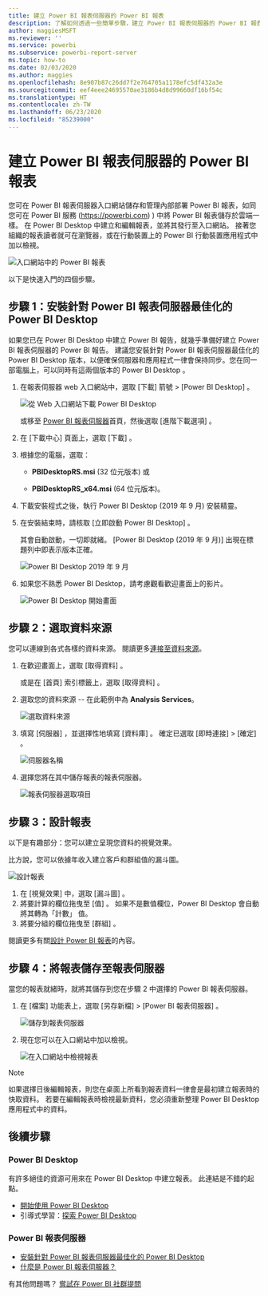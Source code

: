 ```yaml
---
title: 建立 Power BI 報表伺服器的 Power BI 報表
description: 了解如何透過一些簡單步驟，建立 Power BI 報表伺服器的 Power BI 報表。
author: maggiesMSFT
ms.reviewer: ''
ms.service: powerbi
ms.subservice: powerbi-report-server
ms.topic: how-to
ms.date: 02/03/2020
ms.author: maggies
ms.openlocfilehash: 8e907b87c26dd7f2e764705a1178efc5df432a3e
ms.sourcegitcommit: eef4eee24695570ae3186b4d8d99660df16bf54c
ms.translationtype: HT
ms.contentlocale: zh-TW
ms.lasthandoff: 06/23/2020
ms.locfileid: "85239000"
---
```

# <a name="create-a-power-bi-report-for-power-bi-report-server"></a>建立 Power BI 報表伺服器的 Power BI 報表
您可在 Power BI 報表伺服器入口網站儲存和管理內部部署 Power BI 報表，如同您可在 Power BI 服務 (https://powerbi.com) ) 中將 Power BI 報表儲存於雲端一樣。 在 Power BI Desktop 中建立和編輯報表，並將其發行至入口網站。 接著您組織的報表讀者就可在瀏覽器，或在行動裝置上的 Power BI 行動裝置應用程式中加以檢視。

![入口網站中的 Power BI 報表](media/quickstart-create-powerbi-report/report-server-powerbi-report.png)

以下是快速入門的四個步驟。

## <a name="step-1-install-power-bi-desktop-optimized-for-power-bi-report-server"></a>步驟 1：安裝針對 Power BI 報表伺服器最佳化的 Power BI Desktop

如果您已在 Power BI Desktop 中建立 Power BI 報告，就幾乎準備好建立 Power BI 報表伺服器的 Power BI 報告。 建議您安裝針對 Power BI 報表伺服器最佳化的 Power BI Desktop 版本，以便確保伺服器和應用程式一律會保持同步。您在同一部電腦上，可以同時有這兩個版本的 Power BI Desktop 。

1. 在報表伺服器 web 入口網站中，選取 [下載]  箭號 > [Power BI Desktop]  。

    ![從 Web 入口網站下載 Power BI Desktop](media/quickstart-create-powerbi-report/report-server-download-web-portal.png)

    或移至 [Power BI 報表伺服器](https://powerbi.microsoft.com/report-server/)首頁，然後選取 [進階下載選項]  。

2. 在 [下載中心] 頁面上，選取 [下載]  。

3. 根據您的電腦，選取：

    - **PBIDesktopRS.msi** (32 位元版本) 或

    - **PBIDesktopRS_x64.msi** (64 位元版本)。

4. 下載安裝程式之後，執行 Power BI Desktop (2019 年 9 月) 安裝精靈。

2. 在安裝結束時，請核取 [立即啟動 Power BI Desktop]  。
   
    其會自動啟動，一切即就緒。 [Power BI Desktop (2019 年 9 月)]  出現在標題列中即表示版本正確。

    ![Power BI Desktop 2019 年 9 月](media/quickstart-create-powerbi-report/power-bi-report-server-desktop-sept-2019.png)

3. 如果您不熟悉 Power BI Desktop，請考慮觀看歡迎畫面上的影片。
   
    ![Power BI Desktop 開始畫面](media/quickstart-create-powerbi-report/report-server-powerbi-desktop-start.png)

## <a name="step-2-select-a-data-source"></a>步驟 2：選取資料來源
您可以連線到各式各樣的資料來源。 閱讀更多[連接至資料來源](connect-data-sources.md)。

1. 在歡迎畫面上，選取 [取得資料]  。
   
    或是在 [首頁]  索引標籤上，選取 [取得資料]  。
2. 選取您的資料來源 -- 在此範例中為 **Analysis Services**。
   
    ![選取資料來源](media/quickstart-create-powerbi-report/power-bi-report-server-get-data-ssas.png)
3. 填寫 [伺服器]  ，並選擇性地填寫 [資料庫]  。 確定已選取 [即時連接]  > [確定]  。
   
    ![伺服器名稱](media/quickstart-create-powerbi-report/report-server-ssas-server-name.png)
4. 選擇您將在其中儲存報表的報表伺服器。
   
    ![報表伺服器選取項目](media/quickstart-create-powerbi-report/report-server-select-server.png)

## <a name="step-3-design-your-report"></a>步驟 3：設計報表
以下是有趣部分：您可以建立呈現您資料的視覺效果。

比方說，您可以依據年收入建立客戶和群組值的漏斗圖。

![設計報表](media/quickstart-create-powerbi-report/report-server-create-funnel.png)

1. 在 [視覺效果]  中，選取 [漏斗圖]  。
2. 將要計算的欄位拖曳至 [值]  。 如果不是數值欄位，Power BI Desktop 會自動將其轉為「計數」  值。
3. 將要分組的欄位拖曳至 [群組]  。

閱讀更多有關[設計 Power BI 報表](../create-reports/desktop-report-view.md)的內容。

## <a name="step-4-save-your-report-to-the-report-server"></a>步驟 4：將報表儲存至報表伺服器
當您的報表就緒時，就將其儲存到您在步驟 2 中選擇的 Power BI 報表伺服器。

1. 在 [檔案]  功能表上，選取 [另存新檔]   > [Power BI 報表伺服器]  。
   
    ![儲存到報表伺服器](media/quickstart-create-powerbi-report/report-server-save-as-powerbi-report-server.png)
2. 現在您可以在入口網站中加以檢視。
   
    ![在入口網站中檢視報表](media/quickstart-create-powerbi-report/report-server-powerbi-report.png)
    
> [!NOTE]
> 如果選擇日後編輯報表，則您在桌面上所看到報表資料一律會是最初建立報表時的快取資料。  若要在編輯報表時檢視最新資料，您必須重新整理 Power BI Desktop 應用程式中的資料。

## <a name="next-steps"></a>後續步驟
### <a name="power-bi-desktop"></a>Power BI Desktop
有許多絕佳的資源可用來在 Power BI Desktop 中建立報表。 此連結是不錯的起點。

* [開始使用 Power BI Desktop](../fundamentals/desktop-getting-started.md)
* 引導式學習：[探索 Power BI Desktop](/learn/modules/get-data-power-bi/2-getting-started-power-bi-desktop)

### <a name="power-bi-report-server"></a>Power BI 報表伺服器
* [安裝針對 Power BI 報表伺服器最佳化的 Power BI Desktop](install-powerbi-desktop.md)  
* [什麼是 Power BI 報表伺服器？](get-started.md)  

有其他問題嗎？ [嘗試在 Power BI 社群提問](https://community.powerbi.com/)
